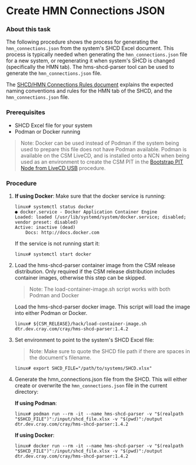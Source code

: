 # Create HMN Connections JSON
### About this task

The following procedure shows the process for generating the `hmn_connections.json` from the system's SHCD Excel document. This process is typically needed when generating the `hmn_connections.json` file for a new system, or regenerating it when system's SHCD is changed (specifically the HMN tab). The hms-shcd-parser tool can be used to generate the `hmn_connections.json` file.

The [SHCD/HMN Connections Rules document](shcd_hmn_connections_rules.md) explains the expected naming conventions and rules for the HMN tab of the SHCD, and the `hmn_connections.json` file.

### Prerequisites
* SHCD Excel file for your system
* Podman or Docker running

> Note: Docker can be used instead of Podman if the system being used to prepare this file does not have Podman available. 
> Podman is available on the CSM LiveCD, and is installed onto a NCN when being used as an environment to create the CSM PIT in the [Bootstrap PIT Node from LiveCD USB](bootstrap_livecd_usb.md) procedure.

### Procedure
1. __If using Docker__: Make sure that the docker service is running:
    ```
    linux# systemctl status docker
    ● docker.service - Docker Application Container Engine
    Loaded: loaded (/usr/lib/systemd/system/docker.service; disabled; vendor preset: disabled)
    Active: inactive (dead)
        Docs: http://docs.docker.com
    ``` 

    If the service is not running start it:
    ```
    linux# systemctl start docker
    ```

2. Load the hms-shcd-parser container image from the CSM release distribution. Only required if the CSM release distribution includes container images, otherwise this step can be skipped.

    > Note: The load-container-image.sh script works with both Podman and Docker

    Load the hms-shcd-parser docker image. This script will load the image into either Podman or Docker.
    ```
    linux# ${CSM_RELEASE}/hack/load-container-image.sh dtr.dev.cray.com/cray/hms-shcd-parser:1.4.2
    ```
3. Set environment to point to the system's SHCD Excel file:
    > Note: Make sure to quote the SHCD file path if there are spaces in the document's filename.

    ```
    linux# export SHCD_FILE="/path/to/systems/SHCD.xlsx"
    ```

4. Generate the hmn_connections.json file from the SHCD. This will either create or overwrite the `hmn_connections.json` file in the current directory:

    __If using Podman__:
    ```
    linux# podman run --rm -it --name hms-shcd-parser -v "$(realpath "$SHCD_FILE")":/input/shcd_file.xlsx -v "$(pwd)":/output dtr.dev.cray.com/cray/hms-shcd-parser:1.4.2
    ```

    __If using Docker__:
    ```
    linux# docker run --rm -it --name hms-shcd-parser -v "$(realpath "$SHCD_FILE")":/input/shcd_file.xlsx -v "$(pwd)":/output dtr.dev.cray.com/cray/hms-shcd-parser:1.4.2
    ```
